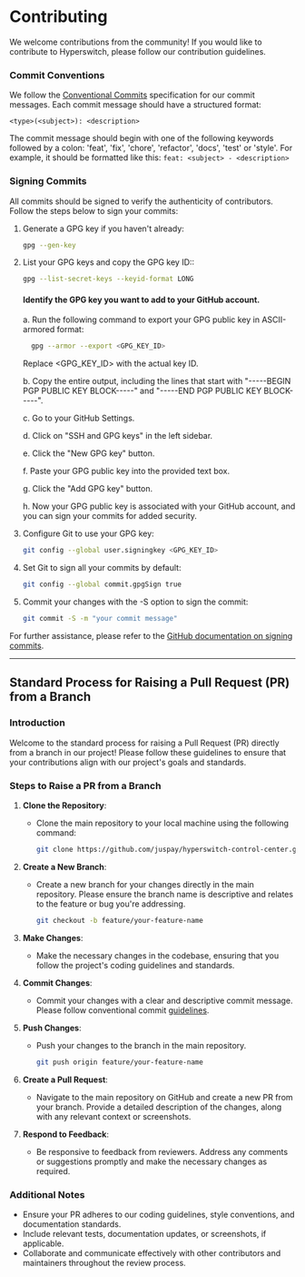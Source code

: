 # Contributing

We welcome contributions from the community! If you would like to contribute to Hyperswitch, please follow our contribution guidelines.

### Commit Conventions

We follow the [Conventional Commits](https://www.conventionalcommits.org/) specification for our commit messages. Each commit message should have a structured format:

`<type>(<subject>): <description>`

The commit message should begin with one of the following keywords followed by a colon: 'feat', 'fix', 'chore', 'refactor', 'docs', 'test' or 'style'. For example, it should be formatted like this: `feat: <subject> - <description>`

### Signing Commits

All commits should be signed to verify the authenticity of contributors. Follow the steps below to sign your commits:

1.  Generate a GPG key if you haven't already:

    ```bash
    gpg --gen-key
    ```

2.  List your GPG keys and copy the GPG key ID::

    ```bash
    gpg --list-secret-keys --keyid-format LONG
    ```

    #### Identify the GPG key you want to add to your GitHub account.

    a. Run the following command to export your GPG public key in ASCII-armored format:

    ```bash
      gpg --armor --export <GPG_KEY_ID>
    ```

    Replace <GPG_KEY_ID> with the actual key ID.

    b. Copy the entire output, including the lines that start with "-----BEGIN PGP PUBLIC KEY BLOCK-----" and "-----END PGP PUBLIC KEY BLOCK-----".

    c. Go to your GitHub Settings.

    d. Click on "SSH and GPG keys" in the left sidebar.

    e. Click the "New GPG key" button.

    f. Paste your GPG public key into the provided text box.

    g. Click the "Add GPG key" button.

    h. Now your GPG public key is associated with your GitHub account, and you can sign your commits for added security.

3.  Configure Git to use your GPG key:

    ```bash
    git config --global user.signingkey <GPG_KEY_ID>
    ```

4.  Set Git to sign all your commits by default:

    ```bash
    git config --global commit.gpgSign true
    ```

5.  Commit your changes with the -S option to sign the commit:
    ```bash
    git commit -S -m "your commit message"
    ```

For further assistance, please refer to the [GitHub documentation on signing commits](https://docs.github.com/en/authentication/managing-commit-signature-verification/signing-commits).

---

## Standard Process for Raising a Pull Request (PR) from a Branch

### Introduction

Welcome to the standard process for raising a Pull Request (PR) directly from a branch in our project! Please follow these guidelines to ensure that your contributions align with our project's goals and standards.

### Steps to Raise a PR from a Branch

1. **Clone the Repository**:

   - Clone the main repository to your local machine using the following command:
     ```bash
     git clone https://github.com/juspay/hyperswitch-control-center.git
     ```

2. **Create a New Branch**:

   - Create a new branch for your changes directly in the main repository. Please ensure the branch name is descriptive and relates to the feature or bug you're addressing.
     ```bash
     git checkout -b feature/your-feature-name
     ```

3. **Make Changes**:

   - Make the necessary changes in the codebase, ensuring that you follow the project's coding guidelines and standards.

4. **Commit Changes**:

   - Commit your changes with a clear and descriptive commit message. Please follow conventional commit [guidelines](https://www.conventionalcommits.org/).

5. **Push Changes**:

   - Push your changes to the branch in the main repository.
     ```bash
     git push origin feature/your-feature-name
     ```

6. **Create a Pull Request**:

   - Navigate to the main repository on GitHub and create a new PR from your branch. Provide a detailed description of the changes, along with any relevant context or screenshots.

7. **Respond to Feedback**:

   - Be responsive to feedback from reviewers. Address any comments or suggestions promptly and make the necessary changes as required.

### Additional Notes

- Ensure your PR adheres to our coding guidelines, style conventions, and documentation standards.
- Include relevant tests, documentation updates, or screenshots, if applicable.
- Collaborate and communicate effectively with other contributors and maintainers throughout the review process.
